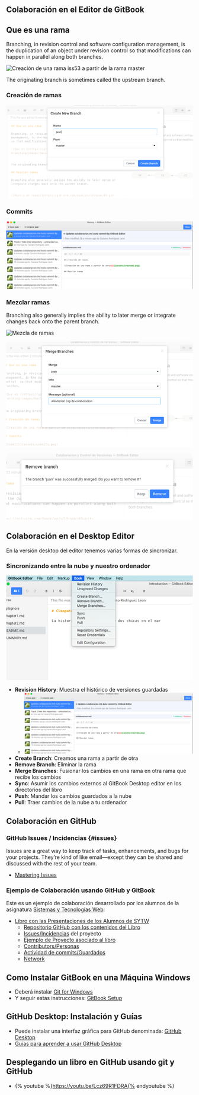 ## Colaboración en el Editor de GitBook

## Que es una rama

Branching, in revision control and software configuration management, is the duplication of an object under revision control  so that modifications can happen in parallel along both branches.

![Creación de una rama `iss53` a partir de la rama `master`](https://git-scm.com/book/en/v2/book/03-git-branching/images/basic-branching-6.png)


The originating branch is sometimes called the upstream branch.

### Creación de ramas

![Creación de una rama a partir de otra](assets/crearama.png)

### Commits

![Commits](assets/commits.png)

### Mezclar ramas

Branching also generally implies the ability to later merge or integrate changes back onto the parent branch. 


![Mezcla de ramas](https://git-scm.com/book/en/v2/book/03-git-branching/images/basic-merging-2.png)

![Mezclando la rama juan en la rama master](assets/merge.png)

![¿Suprimir la rama juan después de la mezcla?](assets/removebranchaftermerge.png)

## Colaboración en el Desktop Editor

En la versión desktop del editor tenemos varias formas de sincronizar.

### Sincronizando entre la nube y nuestro ordenador

![Menu de Control de Versiones del libro](/assets/pullpush.png)

* **Revision History**: Muestra el histórico de versiones guardadas
  - ![Historia de Revisiones](/assets/commits.png)
* **Create Branch**: Creamos una rama a partir de otra
* **Remove Branch**: Eliminar la rama
* **Merge Branches**: Fusionar los cambios en una rama 
en otra rama que recibe los cambios
* **Sync**: Asumir los cambios externos al GitBook Desktop editor en los directorios del libro 
* **Push**: Mandar los cambios guardados a la nube
* **Pull**: Traer cambios de la nube a tu ordenador



## Colaboración en GitHub
 
### GitHub Issues / Incidencias {#issues}
  
Issues are a great way to keep track of tasks, enhancements, and bugs for your projects. 
They’re kind of like email—except they can be shared and discussed with the rest of your team. 

* [Mastering Issues](https://guides.github.com/features/issues/)

### Ejemplo de Colaboración usando GitHub y GitBook

Este es un ejemplo de colaboración desarrollado por los alumnos de la asignatura [Sistemas y Tecnologías Web](https://campusvirtual.ull.es/1617/course/view.php?id=1175): 

* [Libro con las Presentaciones de los Alumnos de SYTW](https://ull-esit-sytw-1617.github.io/presentaciones-todos/)
  * [Repositorio GitHub con los contenidos del Libro](https://github.com/ULL-ESIT-SYTW-1617/presentaciones-todos)
  * [Issues/Incidencias](https://github.com/ULL-ESIT-SYTW-1617/presentaciones-todos/issues?q=is%3Aissue+is%3Aclosed) del proyecto
  * [Ejemplo de Proyecto asociado al libro](https://github.com/ULL-ESIT-SYTW-1617/presentaciones-todos/projects/1)
  * [Contributors/Personas](https://github.com/ULL-ESIT-SYTW-1617/presentaciones-todos/graphs/contributors)
  * [Actividad de  commits/Guardados](https://github.com/ULL-ESIT-SYTW-1617/presentaciones-todos/graphs/commit-activity)
  * [Network](https://github.com/ULL-ESIT-SYTW-1617/presentaciones-todos/network)


## Como Instalar GitBook en una Máquina Windows

* Deberá instalar [Git for Windows](https://git-scm.com/download/win)
* Y seguir estas instrucciones: [GitBook Setup](https://toolchain.gitbook.com/setup.html)

## GitHub Desktop: Instalación y Guías

* Puede instalar una interfaz gráfica para GitHub denominada: [GitHub Desktop](https://desktop.github.com/)
* [Guías para aprender a usar GitHub Desktop](https://help.github.com/desktop/guides/)


## Desplegando un libro en GitHub usando git y GitHub
* {% youtube %}https://youtu.be/Lcz69R1FDRA{% endyoutube %}



